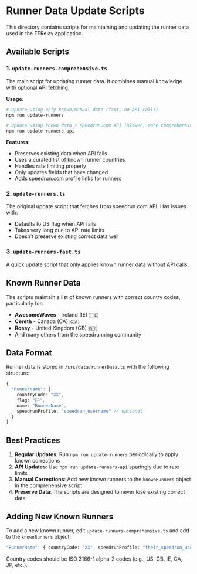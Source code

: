 # Runner Data Update Scripts

This directory contains scripts for maintaining and updating the runner data used in the FFRelay application.

## Available Scripts

### 1. `update-runners-comprehensive.ts`
The main script for updating runner data. It combines manual knowledge with optional API fetching.

**Usage:**
```bash
# Update using only known/manual data (fast, no API calls)
npm run update-runners

# Update using known data + speedrun.com API (slower, more comprehensive)
npm run update-runners-api
```

**Features:**
- Preserves existing data when API fails
- Uses a curated list of known runner countries
- Handles rate limiting properly
- Only updates fields that have changed
- Adds speedrun.com profile links for runners

### 2. `update-runners.ts`
The original update script that fetches from speedrun.com API. Has issues with:
- Defaults to US flag when API fails
- Takes very long due to API rate limits
- Doesn't preserve existing correct data well

### 3. `update-runners-fast.ts`
A quick update script that only applies known runner data without API calls.

## Known Runner Data

The scripts maintain a list of known runners with correct country codes, particularly for:
- **AwesomeWaves** - Ireland (IE) 🇮🇪
- **Cereth** - Canada (CA) 🇨🇦
- **Rossy** - United Kingdom (GB) 🇬🇧
- And many others from the speedrunning community

## Data Format

Runner data is stored in `/src/data/runnerData.ts` with the following structure:
```typescript
{
  "RunnerName": {
    countryCode: "XX",
    flag: "🏳️",
    name: "RunnerName",
    speedrunProfile: "speedrun_username" // optional
  }
}
```

## Best Practices

1. **Regular Updates**: Run `npm run update-runners` periodically to apply known corrections
2. **API Updates**: Use `npm run update-runners-api` sparingly due to rate limits
3. **Manual Corrections**: Add new known runners to the `knownRunners` object in the comprehensive script
4. **Preserve Data**: The scripts are designed to never lose existing correct data

## Adding New Known Runners

To add a new known runner, edit `update-runners-comprehensive.ts` and add to the `knownRunners` object:
```typescript
"RunnerName": { countryCode: "XX", speedrunProfile: "their_speedrun_username" },
```

Country codes should be ISO 3166-1 alpha-2 codes (e.g., US, GB, IE, CA, JP, etc.).